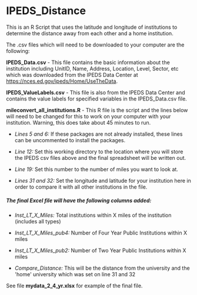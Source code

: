 # IPEDS_Distance
This is an R Script that uses the latitude and longitude of institutions to determine the distance away from each other and a home institution.

The .csv files which will need to be downloaded to your computer are the following:

**IPEDS_Data.csv** - This file contains the basic information about the institution including UnitID, Name, Address, Location, Level, Sector, etc which was downloaded from the IPEDS Data Center at https://nces.ed.gov/ipeds/Home/UseTheData.

**IPEDS_ValueLabels.csv** - This file is also from the IPEDS Data Center and contains the value labels for specified variables in the IPEDS_Data.csv file.


**mileconvert_all_institutions.R** - This R file is the script and the lines below will need to be changed for this to work on your computer with your institution.  Warning, this does take about 45 minutes to run.

- *Lines 5 and 6:* If these packages are not already installed, these lines can be uncommented to install the packages.

- *Line 12:* Set this working directory to the location where you will store the IPEDS csv files above and the final spreadsheet will be written out.

- *Line 19:* Set this number to the number of miles you want to look at.

- *Lines 31 and 32:* Set the longitude and latitude for your institution here in order to compare it with all other institutions in the file.


##### The final Excel file will have the following columns added:

- *Inst_LT_X_Miles:* Total institutions within X miles of the institution (includes all types)

- *Inst_LT_X_Miles_pub4:* Number of Four Year Public Institutions within X miles

- *Inst_LT_X_Miles_pub2:* Number of Two Year Public Institutions within X miles

- *Compare_Distance:* This will be the distance from the university and the 'home' university which was set on line 31 and 32

See file **mydata_2_4_yr.xlsx** for example of the final file.
